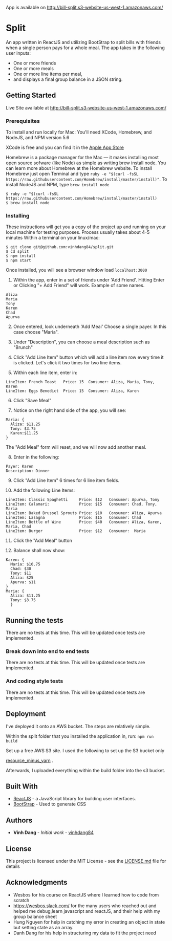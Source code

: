 

App is available on http://bill-split.s3-website-us-west-1.amazonaws.com/

# Split

An app written in ReactJS and utilizing BootStrap to split bills with friends when a single person pays for a whole meal. 
The app takes in the following user inputs:
 * One or more friends
 * One or more meals 
 * One or more line items per meal,
 * and displays a final group balance in a JSON string. 
 


## Getting Started
Live Site available at http://bill-split.s3-website-us-west-1.amazonaws.com/


### Prerequisites
To install and run locally for Mac: 
You'll need XCode, Homebrew, and NodeJS, and NPM version 5.6

XCode is free and you can find it in the 
[Apple App Store](https://itunes.apple.com/us/app/xcode/id497799835?mt=12)

Homebrew is a package manager for the Mac — it makes installing most open source sofware (like Node) as simple as writing brew install node. You can learn more about Homebrew at the Homebrew website. 
To install Homebrew just open Terminal and type `ruby -e "$(curl -fsSL https://raw.githubusercontent.com/Homebrew/install/master/install)"`.
To install NodeJS and NPM, type `brew install node`


```
$ ruby -e "$(curl -fsSL https://raw.githubusercontent.com/Homebrew/install/master/install)
$ brew install node
```


### Installing
These instructions will get you a copy of the project up and running on your local machine for testing purposes. Process usually takes about 4-5 minutes
Within a terminal on your linux/mac: 
```
$ git clone git@github.com:vinhdang84/split.git
$ cd split
$ npm install
$ npm start
```

Once installed, you will see a browser window load `localhost:3000`

1. Within the app, enter in a set of friends under 'Add Friend'. Hitting Enter or Clicking "+ Add Friend" will work.
Example of some names. 
```
Aliza
Maria
Tony
Karen 
Chad
Apurva
```

2. Once entered, look underneath 'Add Meal'
Choose a single payer. In this case choose "Maria". 

3. Under "Description", you can choose a meal description such as "Brunch"

4. Click "Add Line Item" button which will add a line item row every time it is clicked. Let's click it two times for two line items.

5. Within each line item, enter in: 
```
LineItem: French Toast   Price: 15  Consumer: Aliza, Maria, Tony, Karen
LineItem: Eggs Benedict  Price: 15  Consumer: Aliza, Karen
```

6. Click "Save Meal"

7. Notice on the right hand side of the app, you will see: 
```
Maria: {
  Aliza: $11.25
  Tony: $3.75
  Karen:$11.25
}
```


The "Add Meal" form will reset, and we will now add another meal. 

8. Enter in the following: 
```
Payer: Karen
Description: Dinner
``` 

9. Click "Add Line Item" 6 times for 6 line item fields. 

10. Add the following Line Items:
```
LineItem: Classic Spaghetti     Price: $12   Consumer: Apurva, Tony
LineItem: Calamari:             Price: $15   Consumer: Chad, Tony, Maria
LineItem: Baked Brussel Sprouts Price: $10   Consumer: Aliza, Apurva
LineItem: Lasagna               Price: $15   Consumer: Chad
LineItem: Bottle of Wine        Price: $40   Consumer: Aliza, Karen, Maria, Chad
LineItem: Burger                Price: $12   Consumer:  Maria
```

11. Click the "Add Meal" button

12. Balance shall now show: 
```
Karen: {
  Maria: $10.75
  Chad: $30
  Tony: $11
  Aliza: $25
  Apurva: $11
}
Maria: {
  Aliza: $11.25
  Tony: $3.75
  }
```

## Running the tests

There are no tests at this time. This will be updated once tests are implemented. 

### Break down into end to end tests

There are no tests at this time. This will be updated once tests are implemented. 


### And coding style tests

There are no tests at this time. This will be updated once tests are implemented. 

## Deployment

I've deployed it onto an AWS bucket. The steps are relatively simple. 

Within the split folder that you installed the application in, run: 
`npm run build`

Set up a free AWS S3 site. I used the following to set up the S3 bucket only

[resource_minus_yarn](https://hackernoon.com/how-to-deploy-a-live-reactjs-redux-website-in-under-10-minutes-cadf73cfc75a)
.

Afterwards, I uploaded everything within the build folder into the s3 bucket.

## Built With

* [ReactJS](https://reactjs.org/) - a JavaScript library for building user interfaces.
* [BootStrap](http://getbootstrap.com/) - Used to generate CSS 



## Authors

* **Vinh Dang** - *Initial work* - [vinhdang84](https://github.com/vinhdang84)

## License

This project is licensed under the MIT License - see the [LICENSE.md](LICENSE.md) file for details

## Acknowledgments

* Wesbos for his course on ReactJS where I learned how to code from scratch
* https://wesbos.slack.com/ for the many users who reached out and helped me debug,learn javascript and reactJS, and their help with my group balance sheet
* Hung Nguyen for help in catching my error in creating an object in state but setting state as an array.
* Danh Dang for his help in structuring my data to fit the project need
